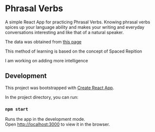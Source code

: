 # Phrasal Verbs

A simple React App for practicing Phrasal Verbs. Knowing phrasal verbs spices up your language ability
and makes your writing and everyday conversations interesting and like that of a natural speaker.

The data was obtained from [this page](https://www.englishclub.com/vocabulary/phrasal-verbs-list.htm)

This method of learning is based on the concept of Spaced Repition

I am working on adding more intelligence 


## Development
This project was bootstrapped with [Create React App](https://github.com/facebook/create-react-app).

In the project directory, you can run:

### `npm start`

Runs the app in the development mode.\
Open [http://localhost:3000](http://localhost:3000) to view it in the browser.
